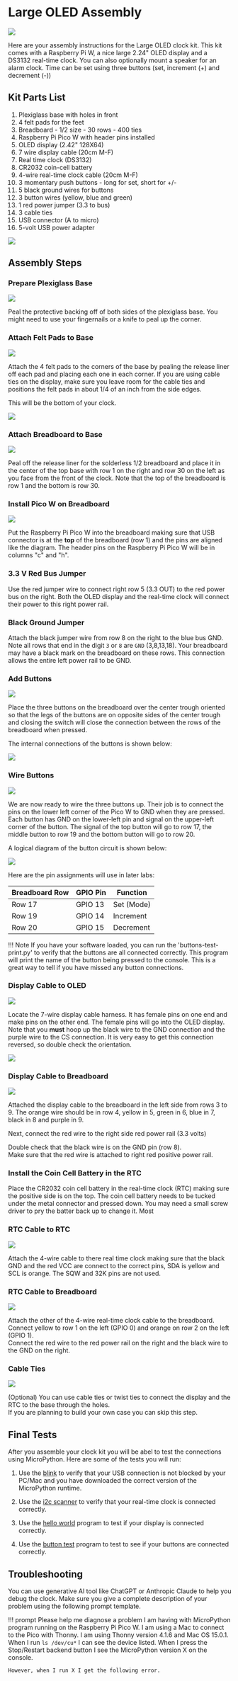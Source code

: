 # Large OLED Assembly

![](./large-oled-clock.jpg)

Here are your assembly instructions for the Large OLED clock kit.
This kit comes with a Raspberry Pi W, a nice large 2.24" OLED display and a DS3132 real-time clock.  You can also optionally mount a speaker for an alarm clock.
Time can be set using three buttons (set, increment (+) and decrement (-))

## Kit Parts List

1. Plexiglass base with holes in front
1. 4 felt pads for the feet
1. Breadboard - 1/2 size - 30 rows - 400 ties
1. Raspberry Pi Pico W with header pins installed
1. OLED display (2.42" 128X64)
1. 7 wire display cable (20cm M-F)
1. Real time clock (DS3132)
1. CR2032 coin-cell battery
1. 4-wire real-time clock cable (20cm M-F)
1. 3 momentary push buttons - long for set, short for +/-
1. 5 black ground wires for buttons
1. 3 button wires (yellow, blue and green)
1. 1 red power jumper (3.3 to bus)
1. 3 cable ties
1. USB connector (A to micro)
1. 5-volt USB power adapter

![](./parts-annotated.png)

## Assembly Steps

### Prepare Plexiglass Base

![](./peal-backing.jpg)

Peal the protective backing off of both sides of the plexiglass base.
You might need to use your fingernails or a knife to peal up the corner.

### Attach Felt Pads to Base

![](./attach-felt-pads.jpg)

Attach the 4 felt pads to the corners of the base 
by pealing the release liner off each pad and placing 
each one in each corner.  If you are using cable
ties on the display, make sure you leave room
for the cable ties and positions the felt pads in about 1/4 of an 
inch from the side edges.

This will be the bottom of your clock.

![](./base-with-felt-feet.png)

### Attach Breadboard to Base

![](./breadboard-positioning.jpg)

Peal off the release liner for the solderless 1/2 breadboard and place it 
in the center of the top base with row 1 on the right and row 30 on the left
as you face from the front of the clock.  Note that the top of the
breadboard is row 1 and the bottom is row 30.

### Install Pico W on Breadboard

![](./pico-w-on-breadboard.jpg)

Put the Raspberry Pi Pico W into the breadboard making sure that USB 
connector is at the **top** of the breadboard (row 1) and the pins are 
aligned like the diagram.  The header pins on the Raspberry Pi Pico W
will be in columns "c" and "h".

### 3.3 V Red Bus Jumper

Use the red jumper wire to connect right row 5 (3.3 OUT) to the red power bus on the right.
Both the OLED display and the real-time clock will connect their power to this right power rail.

### Black Ground Jumper

Attach the black jumper wire from row 8 on the right to the blue bus GND.
Note all rows that end in the digit `3` or `8` are `GND` (3,8,13,18).
Your breadboard may have a black mark on the breadboard on these rows.
This connection allows the entire left power rail to be GND.

### Add Buttons

![](./button-on-breadboard.jpg)

Place the three buttons on the breadboard over the center trough oriented so that the 
legs of the buttons are on opposite sides of the center trough and closing 
the switch will close the connection between the rows of the breadboard when pressed.

The internal connections of the buttons is shown below:

![](./button-connection-digram.png)

### Wire Buttons

![](./breadboard-buttons.jpg)

We are now ready to wire the three buttons up.  Their job is to connect
the pins on the lower left corner of the Pico W to GND when they
are pressed.  Each button has GND on the lower-left pin and signal on the upper-left corner
of the button.  The signal of the top button will go to row 17, the middle button to row 19 
and the bottom button will go to row 20.

A logical diagram of the button circuit is shown below:

![](./button-circut.png)

Here are the pin assignments will use in later labs:

|Breadboard Row|GPIO Pin|Function|
|---|---|---|
|Row 17|GPIO 13|Set (Mode)|
|Row 19|GPIO 14|Increment|
|Row 20|GPIO 15|Decrement|

!!! Note
    If you have your software loaded, you can run the 'buttons-test-print.py' to verify
    that the buttons are all connected correctly.  This program will print
    the name of the button being pressed to the console.  This is a great
    way to tell if you have missed any button connections.

### Display Cable to OLED

![](./display-cable-harness.jpg)

Locate the 7-wire display cable harness.  It has female pins on one end
and make pins on the other end.  The female pins will go into the OLED
display.  Note that you **must** hoop up the black wire to the GND connection
and the purple wire to the CS connection.  It is very easy to get this
connection reversed, so double check the orientation.

![](./display-connections-1.png)


### Display Cable to Breadboard

![](./breadboard-right-back.jpg)

Attached the display cable to the breadboard in the left side from rows 3 to 9.
The orange wire should be in row 4, yellow in 5, green in 6, blue in 7, black
in 8 and purple in 9.

Next, connect the red wire to the right side red power rail (3.3 volts)

Double check that the black wire is on the GND pin (row 8).  
Make sure that the red wire is attached to right red positive power rail.

### Install the Coin Cell Battery in the RTC

Place the CR2032 coin cell battery in the real-time clock (RTC) making sure the 
positive side is on the top.  The coin cell battery needs to be tucked
under the metal connector and pressed down.  You may need a small screw
driver to pry the batter back up to change it.  Most 

### RTC Cable to RTC

![](./rtc-wires.jpg)

Attach the 4-wire cable to there real time clock making sure that the black GND and the red VCC are connect to the correct pins, SDA is yellow and SCL is orange.  The SQW and 32K pins are not used.

### RTC Cable to Breadboard

![](./breadboard-right-back.jpg)

Attach the other of the 4-wire real-time clock cable to the breadboard.  
Connect yellow to row 1 on the left (GPIO 0) and orange on row 2 on the left (GPIO 1).  
Connect the red wire to the red power rail on the right and the black 
wire to the GND on the right.

### Cable Ties

![](./cable-ties-for-display.png)

(Optional) You can use cable ties or twist ties to connect 
the display and the RTC to the base through the holes.  
If you are planning to build your own case you can skip this step.

## Final Tests

After you assemble your clock kit you will be abel to test the connections using MicroPython.  Here are some of the tests you will run:

1. Use the [blink](./00-blink.md) to verify that your USB connection is not blocked by your PC/Mac and you have downloaded the correct version of the MicroPython runtime.

2. Use the [i2c scanner](./02-i2c-scanner.md) to verify that your real-time clock is connected correctly.

3. Use the [hello world](./01-hello-world.md) program to test if your display is connected correctly.

4. Use the [button test](./05-button-test.md) program to test to see if your buttons are connected correctly.

## Troubleshooting

You can use generative AI tool like ChatGPT or Anthropic Claude to help you debug the clock.  Make sure you give a complete description of your problem using the following prompt template.

!!! prompt
    Please help me diagnose a problem I am having with MicroPython program running on the Raspberry Pi Pico W.  I am using a Mac to connect to the Pico with Thonny.  I am using Thonny version 4.1.6 and Mac OS 15.0.1.
    When I run ```ls /dev/cu*``` I can see the device listed.  When I press the Stop/Restart backend button I see the MicroPython version X on the console.
    
    However, when I run X I get the following error.


